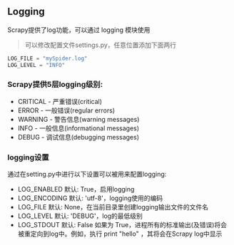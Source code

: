 ## Logging
Scrapy提供了log功能，可以通过 logging 模块使用

> 可以修改配置文件settings.py，任意位置添加下面两行
```python
LOG_FILE = "mySpider.log"
LOG_LEVEL = "INFO"
```

### Scrapy提供5层logging级别:

- CRITICAL - 严重错误(critical)
- ERROR - 一般错误(regular errors)
- WARNING - 警告信息(warning messages)
- INFO - 一般信息(informational messages)
- DEBUG - 调试信息(debugging messages)


### logging设置
通过在setting.py中进行以下设置可以被用来配置logging:

- LOG_ENABLED 默认: True，启用logging
- LOG_ENCODING 默认: 'utf-8'，logging使用的编码
- LOG_FILE 默认: None，在当前目录里创建logging输出文件的文件名
- LOG_LEVEL 默认: 'DEBUG'，log的最低级别
- LOG_STDOUT 默认: False 如果为 True，进程所有的标准输出(及错误)将会被重定向到log中。例如，执行 print "hello" ，其将会在Scrapy log中显示